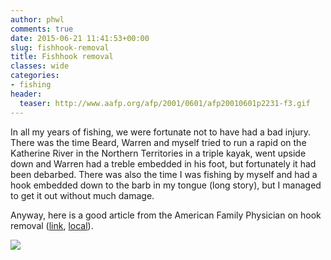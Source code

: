 ```yaml
---
author: phwl
comments: true
date: 2015-06-21 11:41:53+00:00
slug: fishhook-removal
title: Fishhook removal
classes: wide
categories:
- fishing
header:
  teaser: http://www.aafp.org/afp/2001/0601/afp20010601p2231-f3.gif
---
```


In all my years of fishing, we were fortunate not to have had a bad injury. There was the time Beard, Warren and myself tried to run a rapid on the Katherine River in the Northern Territories in a triple kayak, went upside down and Warren had a treble embedded in his foot, but fortunately it had been debarbed. There was also the time I was fishing by myself and had a hook embedded down to the barb in my tongue (long story), but I managed to get it out without much damage.

Anyway, here is a good article from the American Family Physician on hook removal ([link](http://www.aafp.org/afp/2001/0601/p2231.html), [local](/assets/images/2015/06/fishhookremoval.pdf)).




![](http://www.aafp.org/afp/2001/0601/afp20010601p2231-f3.gif)
